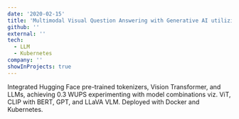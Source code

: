 ```yaml
---
date: '2020-02-15'
title: 'Multimodal Visual Question Answering with Generative AI utilizing LLM and Vision Language Models'
github: ''
external: ''
tech:
  - LLM
  - Kubernetes
company: ''
showInProjects: true
---
```


Integrated Hugging Face pre-trained tokenizers, Vision Transformer, and LLMs, achieving 0.3 WUPS experimenting with model combinations viz. ViT, CLIP with BERT, GPT, and LLaVA VLM. Deployed with Docker and Kubernetes.
